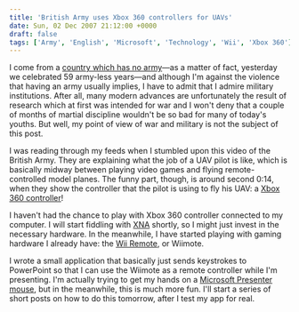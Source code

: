 ```yaml
---
title: 'British Army uses Xbox 360 controllers for UAVs'
date: Sun, 02 Dec 2007 21:12:00 +0000
draft: false
tags: ['Army', 'English', 'Microsoft', 'Technology', 'Wii', 'Xbox 360']
---
```


I come from a [country which has no army](http://en.wikipedia.org/wiki/Military_of_Costa_Rica)—as a matter of fact, yesterday we celebrated 59 army-less years—and although I'm against the violence that having an army usually implies, I have to admit that I admire military institutions. After all, many modern advances are unfortunately the result of research which at first was intended for war and I won't deny that a couple of months of martial discipline wouldn't be so bad for many of today's youths. But well, my point of view of war and military is not the subject of this post.

I was reading through my feeds when I stumbled upon this video of the British Army. They are explaining what the job of a UAV pilot is like, which is basically midway between playing video games and flying remote-controlled model planes. The funny part, though, is around second 0:14, when they show the controller that the pilot is using to fly his UAV: a [Xbox 360 controller](http://www.microsoft.com/hardware/gaming/productdetails.aspx?pid=090)!

I haven't had the chance to play with Xbox 360 controller connected to my computer. I will start fiddling with [XNA](http://msdn.microsoft.com/xna/) shortly, so I might just invest in the necessary hardware. In the meanwhile, I have started playing with gaming hardware I already have: the [Wii Remote](http://en.wikipedia.org/wiki/Wii_Remote), or Wiimote.

I wrote a small application that basically just sends keystrokes to PowerPoint so that I can use the Wiimote as a remote controller while I'm presenting. I'm actually trying to get my hands on a [Microsoft Presenter mouse](http://www.microsoft.com/hardware/mouseandkeyboard/productdetails.aspx?pid=085), but in the meanwhile, this is much more fun. I'll start a series of short posts on how to do this tomorrow, after I test my app for real.